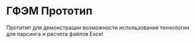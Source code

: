# ГФЭМ Прототип
Протитип для демонстрации возможности использования технологии для парсинга и расчета файлов Excel
